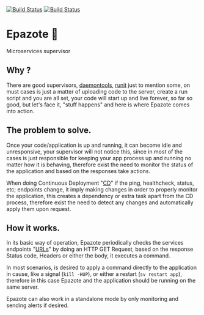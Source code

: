 [![Build Status](https://drone.io/github.com/nbari/epazote/status.png)](https://drone.io/github.com/nbari/epazote/latest)
[![Build Status](https://travis-ci.org/nbari/epazote.svg?branch=develop)](https://travis-ci.org/nbari/epazote)

# Epazote 🌿
Microservices supervisor

## Why ?
There are good supervisors,
[daemontools](https://cr.yp.to/daemontools.html),
[runit](http://smarden.org/runit/) just to mention some, on must cases is just
a matter of uploading code to the server, create a run script and you are all
set, your code will start up and live forever, so far so good, but let's face
it, "stuff happens" and here is where Epazote comes into action.

## The problem to solve.
Once your code/application is up and running, it can become idle and
unresponsive, your supervisor will not notice this, since in most of the cases
is just responsible for keeping your app process up and running no matter how it
is behaving, therefore exist the need to monitor the status of the application
and based on the responses take actions.

When doing Continuous Deployment "[CD](https://en.wikipedia.org/wiki/Continuous_delivery)"
if the ping, healthcheck, status, etc; endpoints change, it imply making changes
in order to properly monitor the application, this creates a dependency or extra
task apart from the CD process, therefore exist the need to detect any changes
and automatically apply them upon request.

## How it works.
In its basic way of operation, Epazote periodically checks the services endpoints
"[URLs](https://en.wikipedia.org/wiki/Uniform_Resource_Locator)"
by doing an HTTP GET Request, based on the response Status code, Headers or
either the body, it executes a command.

In most scenarios, is desired to apply a command directly to the application in
cause, like a signal (``kill -HUP``), or either a restart (``sv restart app``),
therefore in this case Epazote and the application should be running on the same
server.

Epazote can also work in a standalone mode by only monitoring and sending alerts
if desired.
